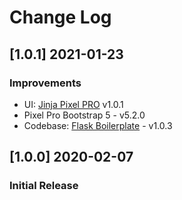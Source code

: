 # Change Log

## [1.0.1] 2021-01-23
### Improvements

- UI: [Jinja Pixel PRO](https://github.com/app-generator/jinja-pixel-pro/releases) v1.0.1 
- Pixel Pro Bootstrap 5 - v5.2.0
- Codebase: [Flask Boilerplate](https://github.com/app-generator/boilerplate-code-flask/releases) - v1.0.3

## [1.0.0] 2020-02-07
### Initial Release
